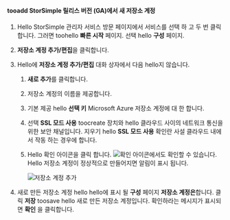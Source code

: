<!--author=SharS last changed: 9/17/15-->

#### <a name="tooadd-a-new-storage-account-in-storsimple-release-version-ga"></a>tooadd StorSimple 릴리스 버전 (GA)에서 새 저장소 계정
1. Hello StorSimple 관리자 서비스 방문 페이지에서 서비스를 선택 하 고 두 번 클릭 합니다. 그러면 toohello **빠른 시작** 페이지. 선택 hello **구성** 페이지.
2. **저장소 계정 추가/편집**을 클릭합니다.
3. Hello에 **저장소 계정 추가/편집** 대화 상자에서 다음 hello지 않습니다.
   
   1. **새로 추가**를 클릭합니다.
   2. 저장소 계정의 이름을 제공합니다.
   3. 기본 제공 hello **선택 키** Microsoft Azure 저장소 계정에 대 한 합니다.
   4. 선택 **SSL 모드 사용** toocreate 장치와 hello 클라우드 사이의 네트워크 통신을 위한 보안 채널입니다. 지우기 hello **SSL 모드 사용** 확인란 사설 클라우드 내에서 작동 하는 경우에 합니다.
   5. Hello 확인 아이콘을 클릭 합니다. ![확인 아이콘](./media/storsimple-configure-new-storage-account/HCS_CheckIcon-include.png)에서도 확인할 수 있습니다. Hello 저장소 계정이 정상적으로 만들어지면 알림이 표시 됩니다.
      
      ![저장소 계정 추가](./media/storsimple-configure-new-storage-account/HCS_AddStorageAccount-include.png)
4. 새로 만든 저장소 계정 hello hello에 표시 될 **구성** 페이지 **저장소 계정은**합니다. 클릭 **저장** toosave hello 새로 만든 저장소 계정입니다. 확인하라는 메시지가 표시되면 **확인** 을 클릭합니다.


